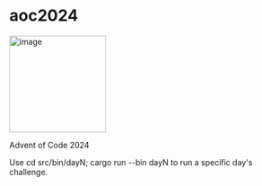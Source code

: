 # aoc2024

<img width="172" alt="image" src="https://github.com/user-attachments/assets/407b78f0-9c5d-4fc0-bbe4-3fb1064ba387">

Advent of Code 2024

Use cd src/bin/dayN; cargo run --bin dayN to run a specific day's challenge.
